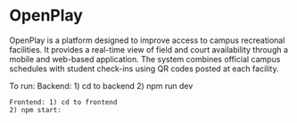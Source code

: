 # OpenPlay
OpenPlay is a platform designed to improve access to campus recreational facilities. It provides a real-time view of field and court availability through a mobile and web-based application. The system combines official campus schedules with student check-ins using QR codes posted at each facility.

To run: 
    Backend: 1) cd to backend
    2) npm run dev

    Frontend: 1) cd to frontend
    2) npm start: